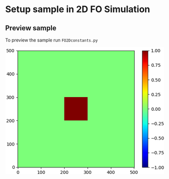 # Setup sample in 2D FO Simulation

## Preview sample
To preview the sample run `FO2Dconstants.py`

![preview sample](./img/viewSample.PNG)